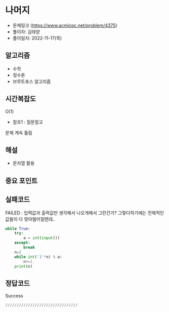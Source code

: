 # 나머지
- 문제링크 (https://www.acmicpc.net/problem/4375)
- 풀이자: 김태양
- 풀이일자: 2022-11-17(목)

## 알고리즘
- 수학
- 정수론
- 브루트포스 알고리즘


## 시간복잡도
O(1) 
- 참조1 : 질문참고

문제 계속 틀림

## 해설
- 문자열 활용


## 중요 포인트


## 실패코드
FAILED : 입력값과 출력값만 생각해서 나오게해서 그런건가? 그렇다하기에는 전체적인 값들이 다 맞아떨어질텐데..
``` python
while True:
    try:
        a = int(input())
    except:
        break
    n=2
    while int('1'*n) % a:
        n+=1
    print(n)
```

## 정답코드
Success
``` python
////////////////////////////////
```